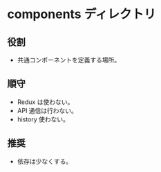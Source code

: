 # components ディレクトリ

## 役割

- 共通コンポーネントを定義する場所。

## 順守

- Redux は使わない。
- API 通信は行わない。
- history 使わない。

## 推奨

- 依存は少なくする。
